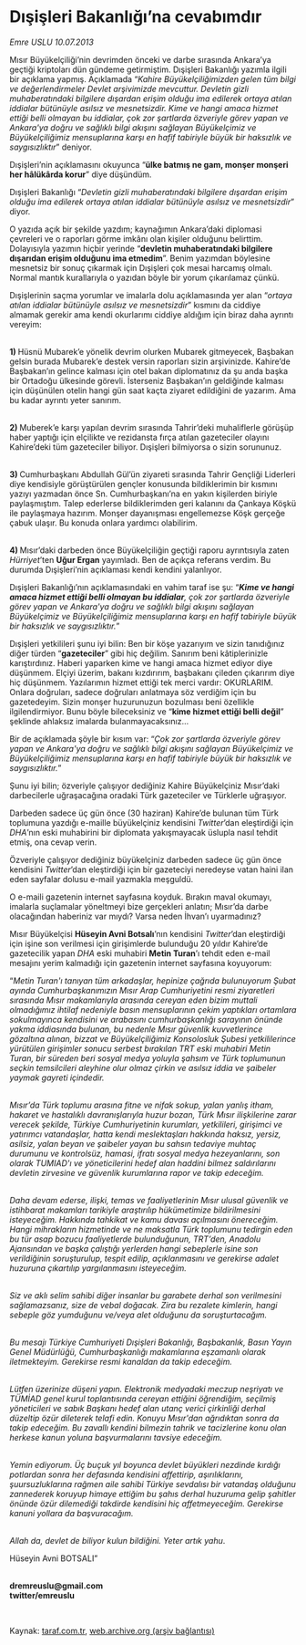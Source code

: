 # Dışişleri Bakanlığı’na cevabımdır

*Emre USLU 10.07.2013*

<div class="yazi"><p>Mısır Büyükelçiliği’nin devrimden önceki ve darbe sırasında Ankara’ya geçtiği kriptoları dün gündeme getirmiştim. Dışişleri Bakanlığı yazımla ilgili bir açıklama yapmış. Açıklamada “<i>Kahire Büyükelçiliğimizden gelen tüm bilgi ve değerlendirmeler Devlet arşivimizde mevcuttur. Devletin gizli muhaberatındaki bilgilere dışardan erişim olduğu ima edilerek ortaya atılan iddialar bütünüyle asılsız ve mesnetsizdir. Kime ve hangi amaca hizmet ettiği belli olmayan bu iddialar, çok zor şartlarda özveriyle görev yapan ve Ankara'ya doğru ve sağlıklı bilgi akışını sağlayan Büyükelçimiz ve Büyükelçiliğimiz mensuplarına karşı en hafif tabiriyle büyük bir haksızlık ve saygısızlıktır</i>” deniyor. </p>
<p>Dışişleri’nin açıklamasını okuyunca “<b>ülke batmış ne gam, monşer monşeri her hâlükârda korur</b>” diye düşündüm. </p>
<p>Dışişleri Bakanlığı “<i>Devletin gizli muhaberatındaki bilgilere dışardan erişim olduğu ima edilerek ortaya atılan iddialar bütünüyle asılsız ve mesnetsizdir</i>” diyor.</p>
<p>O yazıda açık bir şekilde yazdım; kaynağımın Ankara’daki diplomasi çevreleri ve o raporları görme imkânı olan kişiler olduğunu belirttim. Dolayısıyla yazımın hiçbir yerinde “<b>devletin muhaberatındaki bilgilere dışarıdan erişim olduğunu ima etmedim</b>”. Benim yazımdan böylesine mesnetsiz bir sonuç çıkarmak için Dışişleri çok mesai harcamış olmalı. Normal mantık kurallarıyla o yazıdan böyle bir yorum çıkarılamaz çünkü. </p>
<p>Dışişlerinin saçma yorumlar ve imalarla dolu açıklamasında yer alan “<i>ortaya atılan iddialar bütünüyle asılsız ve mesnetsizdir</i>” kısmını da ciddiye almamak gerekir ama kendi okurlarımı ciddiye aldığım için biraz daha ayrıntı vereyim:</p>
<p><b><br/>1) </b>Hüsnü Mubarek’e yönelik devrim olurken Mubarek gitmeyecek, Başbakan gelsin burada Mubarek’e destek versin raporları sizin arşivinizde. Kahire’de Başbakan’ın gelince kalması için otel bakan diplomatınız da şu anda başka bir Ortadoğu ülkesinde görevli. İsterseniz Başbakan’ın geldiğinde kalması için düşünülen otelin hangi gün saat kaçta ziyaret edildiğini de yazarım. Ama bu kadar ayrıntı yeter sanırım.</p>
<p><b><br/>2) </b>Muberek’e karşı yapılan devrim sırasında Tahrir’deki muhaliflerle görüşüp haber yaptığı için elçilikte ve rezidansta fırça atılan gazeteciler olayını Kahire’deki tüm gazeteciler biliyor. Dışişleri bilmiyorsa o sizin sorununuz.</p>
<p><b><br/>3) </b>Cumhurbaşkanı Abdullah Gül’ün ziyareti sırasında Tahrir Gençliği Liderleri diye kendisiyle görüştürülen gençler konusunda bildiklerimin bir kısmını yazıyı yazmadan önce Sn. Cumhurbaşkanı’na en yakın kişilerden biriyle paylaşmıştım. Talep ederlerse bildiklerimden geri kalanını da Çankaya Köşkü ile paylaşmaya hazırım. Monşer dayanışması engellemezse Köşk gerçeğe çabuk ulaşır. Bu konuda onlara yardımcı olabilirim. </p>
<p><b><br/>4) </b>Mısır’daki darbeden önce Büyükelçiliğin geçtiği raporu ayrıntısıyla zaten <i>Hürriyet</i>’ten <b>Uğur Ergan</b> yayımladı. Ben de açıkça referans verdim. Bu durumda Dışişleri’nin açıklaması kendi kendini yalanlıyor.</p>
<p>Dışişleri Bakanlığı’nın açıklamasındaki en vahim taraf ise şu: “<b><i>Kime ve hangi amaca hizmet ettiği belli olmayan bu iddialar</i></b><i>, çok zor şartlarda özveriyle görev yapan ve Ankara'ya doğru ve sağlıklı bilgi akışını sağlayan Büyükelçimiz ve Büyükelçiliğimiz mensuplarına karşı en hafif tabiriyle büyük bir haksızlık ve saygısızlıktır.</i>”</p>
<p>Dışişleri yetkilileri şunu iyi bilin: Ben bir köşe yazarıyım ve sizin tanıdığınız diğer türden “<b>gazeteciler</b>” gibi hiç değilim. Sanırım beni kâtiplerinizle karıştırdınız. Haberi yaparken kime ve hangi amaca hizmet ediyor diye düşünmem. Elçiyi üzerim, bakanı kızdırırım, başbakanı çileden çıkarırım diye hiç düşünmem. Yazılarımın hizmet ettiği tek merci vardır: OKURLARIM. Onlara doğruları, sadece doğruları anlatmaya söz verdiğim için bu gazetedeyim. Sizin monşer huzurunuzun bozulması beni özellikle ilgilendirmiyor. Bunu böyle bileceksiniz ve “<b>kime hizmet ettiği belli değil</b>” şeklinde ahlaksız imalarda bulanmayacaksınız... </p>
<p>Bir de açıklamada şöyle bir kısım var: “<i>Çok zor şartlarda özveriyle görev yapan ve Ankara'ya doğru ve sağlıklı bilgi akışını sağlayan Büyükelçimiz ve Büyükelçiliğimiz mensuplarına karşı en hafif tabiriyle büyük bir haksızlık ve saygısızlıktır.</i>”</p>
<p>Şunu iyi bilin; özveriyle çalışıyor dediğiniz Kahire Büyükelçiniz Mısır’daki darbecilerle uğraşacağına oradaki Türk gazeteciler ve Türklerle uğraşıyor. </p>
<p>Darbeden sadece üç gün önce (30 haziran) Kahire’de bulunan tüm Türk toplumuna yazdığı e-maille büyükelçiniz kendisini <i>Twitter</i>’dan eleştirdiği için <i>DHA</i>’nın eski muhabirini bir diplomata yakışmayacak üslupla nasıl tehdit etmiş, ona cevap verin. </p>
<p>Özveriyle çalışıyor dediğiniz büyükelçiniz darbeden sadece üç gün önce kendisini <i>Twitter</i>’dan eleştirdiği için bir gazeteciyi neredeyse vatan haini ilan eden sayfalar dolusu e-mail yazmakla meşguldü. </p>
<p>O e-maili gazetenin internet sayfasına koyduk. Bırakın maval okumayı, imalarla suçlamalar yöneltmeyi bize gerçekleri anlatın; Mısır’da darbe olacağından haberiniz var mıydı? Varsa neden İhvan’ı uyarmadınız? </p>
<p>Mısır Büyükelçisi <b>Hüseyin Avni Botsalı</b>’nın kendisini <i>Twitter</i>’dan eleştirdiği için işine son verilmesi için girişimlerde bulunduğu 20 yıldır Kahire’de gazetecilik yapan <i>DHA</i> eski muhabiri <b>Metin Turan</b>’ı tehdit eden e-mail mesajını yerim kalmadığı için gazetenin internet sayfasına koyuyorum: </p>
<p>“<i>Metin Turan'ı tanıyan tüm arkadaşlar, hepinize çağrıda bulunuyorum Şubat ayında Cumhurbaşkanımızın Mısır Arap Cumhuriyetini resmi ziyaretleri sırasında Mısır makamlarıyla arasında cereyan eden bizim muttali olmadığımız ihtilaf nedeniyle basın mensuplarının çekim yaptıkları ortamlara sokulmayınca kendisini ve arabasını cumhurbaşkanlığı sarayının önünde yakma iddiasında bulunan, bu nedenle Mısır güvenlik kuvvetlerince gözaltına alınan, bizzat ve Büyükelçiliğimiz Konsolosluk Şubesi yetkililerince yürütülen girişimler sonucu serbest bırakılan TRT eski muhabiri Metin Turan, bir süreden beri sosyal medya yoluyla şahsım ve Türk toplumunun seçkin temsilcileri aleyhine olur olmaz çirkin ve asılsız iddia ve şaibeler yaymak gayreti içindedir.</i></p>
<p><i><br/>Mısır’da Türk toplumu arasına fitne ve nifak sokup, yalan yanlış itham, hakaret ve hastalıklı davranışlarıyla huzur bozan, Türk Mısır ilişkilerine zarar verecek şekilde, Türkiye Cumhuriyetinin kurumları, yetkilileri, girişimci ve yatırımcı vatandaşlar, hatta kendi meslektaşları hakkında haksız, yersiz, asilsiz, yalan beyan ve şaibeler yayan bu sahsın tedaviye muhtaç durumunu ve kontrolsüz, hamasi, ifratı sosyal medya hezeyanlarını, son olarak TUMIAD'ı ve yöneticilerini hedef alan haddini bilmez saldırılarını devletin zirvesine ve güvenlik kurumlarına rapor ve takip edeceğim.</i></p>
<p><i><br/>Daha devam ederse, ilişki, temas ve faaliyetlerinin Mısır ulusal güvenlik ve istihbarat makamları tarikiyle araştırılıp hükümetimize bildirilmesini isteyeceğim. Hakkında tahkikat ve kamu davası açılmasını önereceğim. Hangi mihrakların hizmetinde ve ne maksatla Türk toplumunu tedirgin eden bu tür asap bozucu faaliyetlerde bulunduğunun, TRT’den, Anadolu Ajansından ve başka çalıştığı yerlerden hangi sebeplerle isine son verildiğinin soruşturulup, tespit edilip, açıklanmasını ve gerekirse adalet huzuruna çıkartılıp yargılanmasını isteyeceğim.</i></p>
<p><i><br/>Siz ve aklı selim sahibi diğer insanlar bu garabete derhal son verilmesini sağlamazsanız, size de vebal doğacak. Zira bu rezalete kimlerin, hangi sebeple göz yumduğunu ve/veya alet olduğunu da soruşturtacağım.</i></p>
<p><i><br/>Bu mesajı Türkiye Cumhuriyeti Dışişleri Bakanlığı, Başbakanlık, Basın Yayın Genel Müdürlüğü, Cumhurbaşkanlığı makamlarına eşzamanlı olarak iletmekteyim. Gerekirse resmi kanaldan da takip edeceğim.</i></p>
<p><i><br/>Lütfen üzerinize düşeni yapın. Elektronik medyadaki meczup neşriyatı ve TÜMİAD genel kurul toplantısında cereyan ettiğini öğrendiğim, seçilmiş yöneticileri ve sabık Başkanı hedef alan utanç verici çirkinliği derhal düzeltip özür dileterek telafi edin. Konuyu Mısır'dan ağrıdıktan sonra da takip edeceğim. Bu zavallı kendini bilmezin tahrik ve tacizlerine konu olan herkese kanun yoluna başvurmalarını tavsiye edeceğim.</i></p>
<p><i><br/>Yemin ediyorum. Üç buçuk yıl boyunca devlet büyükleri nezdinde kırdığı potlardan sonra her defasında kendisini affettirip, aşırılıklarını, şuursuzluklarına rağmen aile sahibi Türkiye sevdalısı bir vatandaş olduğunu zannederek koruyup himaye ettiğim bu şahıs derhal huzuruma gelip şahitler önünde özür dilemediği takdirde kendisini hiç affetmeyeceğim. Gerekirse kanuni yollara da başvuracağım.</i></p>
<p><i><br/>Allah da, devlet de biliyor kulun bildiğini. Yeter artık yahu</i>.</p>
<p>Hüseyin Avni BOTSALI” <i></i></p><b>
<p><br/>dremreuslu@gmail.com<br/>twitter/emreuslu</p>
<p></p></b> 
</div>

Kaynak: [taraf.com.tr](http://www.taraf.com.tr:80/emre-uslu-2/makale-disisleri-bakanligi-na-cevabimdir.htm), [web.archive.org (arşiv bağlantısı)](http://web.archive.org/web/20130712001844/http://www.taraf.com.tr:80/emre-uslu-2/makale-disisleri-bakanligi-na-cevabimdir.htm)
